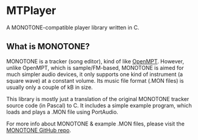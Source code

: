 # MTPlayer
A MONOTONE-compatible player library written in C.

## What is MONOTONE?
MONOTONE is a tracker (song editor), kind of like [OpenMPT](https://openmpt.org/).
However, unlike OpenMPT, which is sample/FM-based, MONOTONE is aimed for much simpler audio devices,
it only supports one kind of instrument (a square wave) at a constant volume.
Its music file format (.MON files) is usually only a couple of kB in size.

This library is mostly just a translation of the original MONOTONE tracker source code (in Pascal) to C. It includes a simple example program, which loads and plays a .MON file using PortAudio.

For more info about MONOTONE & example .MON files, please visit the [MONOTONE GitHub repo](https://github.com/MobyGamer/MONOTONE).
